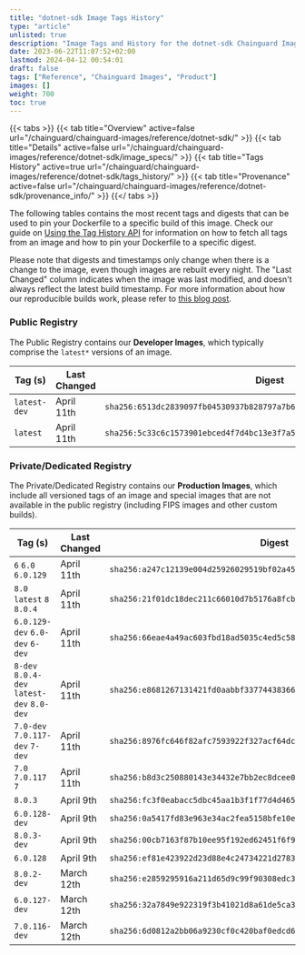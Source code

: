 ```yaml
---
title: "dotnet-sdk Image Tags History"
type: "article"
unlisted: true
description: "Image Tags and History for the dotnet-sdk Chainguard Image"
date: 2023-06-22T11:07:52+02:00
lastmod: 2024-04-12 00:54:01
draft: false
tags: ["Reference", "Chainguard Images", "Product"]
images: []
weight: 700
toc: true
---
```


{{< tabs >}}
{{< tab title="Overview" active=false url="/chainguard/chainguard-images/reference/dotnet-sdk/" >}}
{{< tab title="Details" active=false url="/chainguard/chainguard-images/reference/dotnet-sdk/image_specs/" >}}
{{< tab title="Tags History" active=true url="/chainguard/chainguard-images/reference/dotnet-sdk/tags_history/" >}}
{{< tab title="Provenance" active=false url="/chainguard/chainguard-images/reference/dotnet-sdk/provenance_info/" >}}
{{</ tabs >}}

The following tables contains the most recent tags and digests that can be used to pin your Dockerfile to a specific build of this image. Check our guide on [Using the Tag History API](/chainguard/chainguard-images/using-the-tag-history-api/) for information on how to fetch all tags from an image and how to pin your Dockerfile to a specific digest.

Please note that digests and timestamps only change when there is a change to the image, even though images are rebuilt every night. The "Last Changed" column indicates when the image was last modified, and doesn't always reflect the latest build timestamp. For more information about how our reproducible builds work, please refer to [this blog post](https://www.chainguard.dev/unchained/reproducing-chainguards-reproducible-image-builds).

### Public Registry
The Public Registry contains our **Developer Images**, which typically comprise the `latest*` versions of an image.

| Tag (s)       | Last Changed | Digest                                                                    |
|---------------|--------------|---------------------------------------------------------------------------|
|  `latest-dev` | April 11th   | `sha256:6513dc2839097fb04530937b828797a7b6706bf7d73757baf0fe8ea028cf9708` |
|  `latest`     | April 11th   | `sha256:5c33c6c1573901ebced4f7d4bc13e3f7a51cf3ceec5a4f2a471cc40f84e9b511` |


### Private/Dedicated Registry
The Private/Dedicated Registry contains our **Production Images**, which include all versioned tags of an image and special images that are not available in the public registry (including FIPS images and other custom builds).

| Tag (s)                                     | Last Changed | Digest                                                                    |
|---------------------------------------------|--------------|---------------------------------------------------------------------------|
|  `6` `6.0` `6.0.129`                        | April 11th   | `sha256:a247c12139e004d25926029519bf02a45785347be7d85cfca0c41287bc6e6d40` |
|  `8.0` `latest` `8` `8.0.4`                 | April 11th   | `sha256:21f01dc18dec211c66010d7b5176a8fcb5884c70cce83ea61bc6574ceb477797` |
|  `6.0.129-dev` `6.0-dev` `6-dev`            | April 11th   | `sha256:66eae4a49ac603fbd18ad5035c4ed5c584e11982d1e78dcd6c42eced0f894d42` |
|  `8-dev` `8.0.4-dev` `latest-dev` `8.0-dev` | April 11th   | `sha256:e8681267131421fd0aabbf33774438366b64a024e592ba29a41452a7c95f10e5` |
|  `7.0-dev` `7.0.117-dev` `7-dev`            | April 11th   | `sha256:8976fc646f82afc7593922f327acf64dc20ed6eef7dbb349e0e9fe664573b70c` |
|  `7.0` `7.0.117` `7`                        | April 11th   | `sha256:b8d3c250880143e34432e7bb2ec8dcee0f3dc6031a0f5786cd46aa5418d8975c` |
|  `8.0.3`                                    | April 9th    | `sha256:fc3f0eabacc5dbc45aa1b3f1f77d4d46592cab07334db444229d9b56f7989389` |
|  `6.0.128-dev`                              | April 9th    | `sha256:0a5417fd83e963e34ac2fea5158bfe10eedd55b34665f5d5a097f2fda83f1047` |
|  `8.0.3-dev`                                | April 9th    | `sha256:00cb7163f87b10ee95f192ed62451f6f9dd5fecf7efa880300b5f5f3558f37e2` |
|  `6.0.128`                                  | April 9th    | `sha256:ef81e423922d23d88e4c24734221d2783888c7723af05ba94b88118bc420d35a` |
|  `8.0.2-dev`                                | March 12th   | `sha256:e2859295916a211d65d9c99f90308edc3f7e58fb74d8bdc8068a33c1858a4643` |
|  `6.0.127-dev`                              | March 12th   | `sha256:32a7849e922319f3b41021d8a61de5ca3ea1e9a94514a4e2101ef8a114eb0f59` |
|  `7.0.116-dev`                              | March 12th   | `sha256:6d0812a2bb06a9230cf0c420baf0edcd60e5c6e3b7294efcd8c3013f2a1e05fd` |

